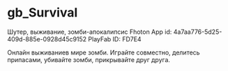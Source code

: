 # gb_Survival
Шутер, выживание, зомби-апокалипсис
Fhoton App id: 4a7aa776-5d25-409d-885e-0928d45c9152
PlayFab ID: FD7E4

Онлайн выживаниев мире зомби. Играйте совместно, делитесь припасами, убивайте зомби, прикрывайте друг друга.
